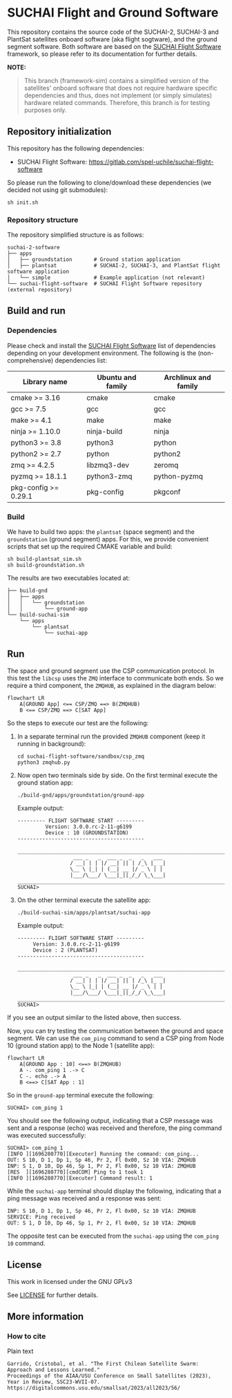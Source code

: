 # SUCHAI Flight and Ground Software

This repository contains the source code of the SUCHAI-2, SUCHAI-3 and PlantSat satellites onboard software (aka
flight sogtware), and the ground segment software. Both software are based on the 
[SUCHAI Flight Software](https://gitlab.com/spel-uchile/suchai-flight-software) framework, so please refer to its 
documentation for further details.

**NOTE:**
> This branch (framework-sim) contains a simplified version of the satellites' onboard software
> that does not require hardware specific dependencies and thus, does not implement (or simply simulates)
> hardware related commands. Therefore, this branch is for testing purposes only.

## Repository initialization

This repository has the following dependencies:

- SUCHAI Flight Software: https://gitlab.com/spel-uchile/suchai-flight-software

So please run the following to clone/download these dependencies (we decided not using git submodules):

```shell
sh init.sh
```

### Repository structure

The repository simplified structure is as follows:

```shell
suchai-2-software
├── apps
│   ├── groundstation       # Ground station application
│   ├── plantsat            # SUCHAI-2, SUCHAI-3, and PlantSat flight software application
│   └── simple              # Example application (not relevant)
└── suchai-flight-software  # SUCHAI Flight Software repository (external repository)
```

## Build and run

### Dependencies

Please check and install the [SUCHAI Flight Software](https://gitlab.com/spel-uchile/suchai-flight-software) list of 
dependencies depending on your development environment. The following is the (non-comprehensive) dependencies list:

| Library name         | Ubuntu and family | Archlinux and family |
|----------------------|-------------------|----------------------|
| cmake >= 3.16        | cmake             | cmake                |
| gcc >= 7.5           | gcc               | gcc                  |
| make >= 4.1          | make              | make                 |
| ninja >= 1.10.0      | ninja-build       | ninja                |
| python3 >= 3.8       | python3           | python               |
| python2 >= 2.7       | python            | python2              |
| zmq >= 4.2.5         | libzmq3-dev       | zeromq               |
| pyzmq >= 18.1.1      | python3-zmq       | python-pyzmq         |
| pkg-config >= 0.29.1 | pkg-config        | pkgconf              |


### Build

We have to build two apps: the `plantsat` (space segment) and the `groundstation` (ground segment) apps.
For this, we provide convenient scripts that set up the required CMAKE variable and build:

```shell
sh build-plantsat_sim.sh
sh build-groundstation.sh
```

The results are two executables located at:

```shell
├── build-gnd
│   ├── apps
│   │   └── groundstation
│   │       └── ground-app
└── build-suchai-sim
    └── apps
        └── plantsat
            └── suchai-app
```

## Run

The space and ground segment use the CSP communication protocol. In this test the `libcsp` uses the `ZMQ` interface 
to communicate both ends. So we require a third component, the `ZMQHUB`, as explained in the diagram below:

```mermaid
flowchart LR
    A[GROUND App] <== CSP/ZMQ ==> B(ZMQHUB)
    B <== CSP/ZMQ ==> C[SAT App]

```

So the steps to execute our test are the following:

1. In a separate terminal run the provided `ZMQHUB` component (keep it running in background):

    ```shell
    cd suchai-flight-software/sandbox/csp_zmq
    python3 zmqhub.py
    ```

2. Now open two terminals side by side. On the first terminal execute the ground station app:

    ```shell
    ./build-gnd/apps/groundstation/ground-app
    ```
    
    Example output:

    ```
    --------- FLIGHT SOFTWARE START ---------
             Version: 3.0.0.rc-2-11-g6199
             Device : 10 (GROUNDSTATION)
    -----------------------------------------
   
    ______________________________________________________________________________
                      ___ _   _  ___ _  _   _   ___ 
                     / __| | | |/ __| || | /_\ |_ _|
                     \__ \ |_| | (__| __ |/ _ \ | | 
                     |___/\___/ \___|_||_/_/ \_\___|
    ______________________________________________________________________________
    SUCHAI>
    ```
   
3. On the other terminal execute the satellite app:

    ```shell
    ./build-suchai-sim/apps/plantsat/suchai-app
    ```
    
    Example output:

    ```
    --------- FLIGHT SOFTWARE START ---------
         Version: 3.0.0.rc-2-11-g6199
         Device : 2 (PLANTSAT)
    -----------------------------------------

    ______________________________________________________________________________
                      ___ _   _  ___ _  _   _   ___ 
                     / __| | | |/ __| || | /_\ |_ _|
                     \__ \ |_| | (__| __ |/ _ \ | | 
                     |___/\___/ \___|_||_/_/ \_\___|
    ______________________________________________________________________________
    SUCHAI>
    ```
   
If you see an output similar to the listed above, then success.

Now, you can try testing the communication between the ground and space segment. We can
use the `com_ping` command to send a CSP ping from Node 10 (ground station app) to the Node 1
(satellite app):

```mermaid
flowchart LR
    A[GROUND App : 10] <==> B(ZMQHUB)
    A -. com_ping 1 .-> C
    C -. echo .-> A
    B <==> C[SAT App : 1]
```

So in the `ground-app` terminal execute the following:

```shell
SUCHAI> com_ping 1
```

You should see the following output, indicating that a CSP message was sent and a 
response (echo) was received and therefore, the ping command was executed successfully: 

```shell
SUCHAI> com_ping 1
[INFO ][1696280770][Executer] Running the command: com_ping...
OUT: S 10, D 1, Dp 1, Sp 46, Pr 2, Fl 0x00, Sz 10 VIA: ZMQHUB
INP: S 1, D 10, Dp 46, Sp 1, Pr 2, Fl 0x00, Sz 10 VIA: ZMQHUB
[RES  ][1696280770][cmdCOM] Ping to 1 took 1
[INFO ][1696280770][Executer] Command result: 1
```

While the `suchai-app` terminal should display the following, indicating that a ping message
was received and a response was sent:

```shell
INP: S 10, D 1, Dp 1, Sp 46, Pr 2, Fl 0x00, Sz 10 VIA: ZMQHUB
SERVICE: Ping received
OUT: S 1, D 10, Dp 46, Sp 1, Pr 2, Fl 0x00, Sz 10 VIA: ZMQHUB
```

The opposite test can be executed from the `suchai-app` using the `com_ping 10` command.

## License

This work in licensed under the GNU GPLv3

See [LICENSE](LICENSE) for further details.

## More information

### How to cite

Plain text
```
Garrido, Cristobal, et al. "The First Chilean Satellite Swarm: Approach and Lessons Learned." 
Proceedings of the AIAA/USU Conference on Small Satellites (2023), Year in Review, SSC23-WVII-07.
https://digitalcommons.usu.edu/smallsat/2023/all2023/56/
```